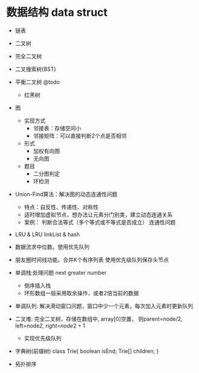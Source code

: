 # 数据结构 data struct
* 链表
* 二叉树
* 完全二叉树
* 二叉搜索树(BST)
* 平衡二叉树 @todo
    * 红黑树
* 图
    * 实现方式
        * 邻接表：存储空间小
        * 邻接矩阵：可以直接判断2个点是否相邻
    * 形式
        * 加权有向图
        * 无向图
    * 题目
        * 二分图判定
        * 环检测
* Union-Find算法：解决图的动态连通性问题
    * 特点：自反性、传递性、对称性
    * 适时增加虚拟节点，想办法让元素分门别类，建立动态连通关系
    * 案例：
        判断合法等式（多个等式或不等式是否成立）
        连通性问题
* LRU & LRU  linkList & hash
* 数据流求中位数。使用优先队列
* 朋友圈时间线功能。合并K个有序列表  使用优先级队列保存头节点
* 单调栈:处理问题 next greater number
  * 倒序插入栈
  * 环形数组一般采用取余操作，或者2倍当前的数据
* 单调队列: 解决滑动窗口问题，窗口中少一个元素，每次加入元素时更新队列
* 二叉堆: 完全二叉树，存储在数组中, array[0]空置， 
  则parent=node/2, left=node*2, right=node*2 + 1
  * 实现优先级队列
    

* 字典树(前缀树)
    class Trie{
        boolean isEnd;
        Trie[] children;
    }  

* 拓扑排序

